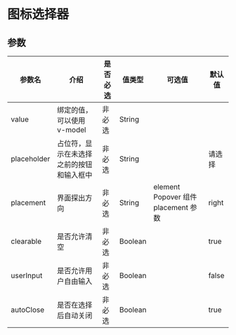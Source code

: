 # 图标选择器

## 参数


| 参数名 | 介绍 | 是否必选 | 值类型 | 可选值 | 默认值 |
| --- | --- | --- | --- | --- | --- |
| value | 绑定的值，可以使用 v-model | 非必选 | String |  |  |
| placeholder | 占位符，显示在未选择之前的按钮和输入框中 | 非必选 | String |  | 请选择 |
| placement | 界面探出方向 | 非必选 | String | element Popover 组件 placement 参数 | right |
| clearable | 是否允许清空 | 非必选 | Boolean |  | true |
| userInput | 是否允许用户自由输入 | 非必选 | Boolean |  | false |
| autoClose | 是否在选择后自动关闭 | 非必选 | Boolean |  | true |

